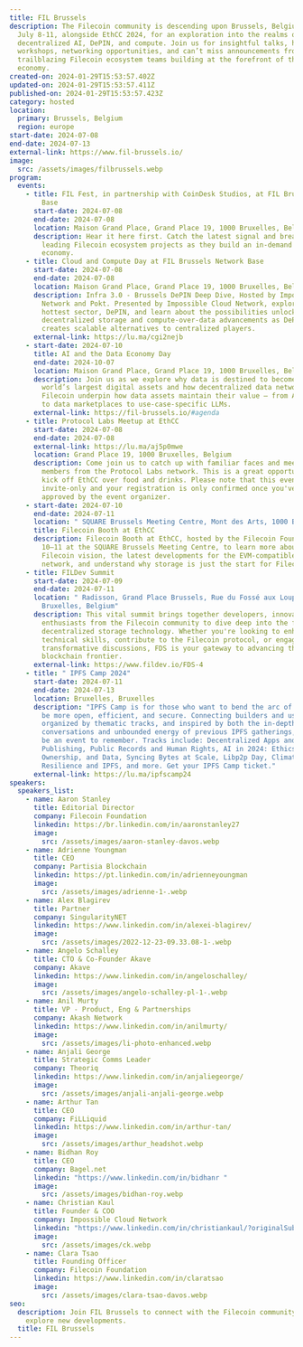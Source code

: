 ```yaml
---
title: FIL Brussels
description: The Filecoin community is descending upon Brussels, Belgium from
  July 8-11, alongside EthCC 2024, for an exploration into the realms of
  decentralized AI, DePIN, and compute. Join us for insightful talks, hands-on
  workshops, networking opportunities, and can’t miss announcements from
  trailblazing Filecoin ecosystem teams building at the forefront of the data
  economy.
created-on: 2024-01-29T15:53:57.402Z
updated-on: 2024-01-29T15:53:57.411Z
published-on: 2024-01-29T15:53:57.423Z
category: hosted
location:
  primary: Brussels, Belgium
  region: europe
start-date: 2024-07-08
end-date: 2024-07-13
external-link: https://www.fil-brussels.io/
image:
  src: /assets/images/filbrussels.webp
program:
  events:
    - title: FIL Fest, in partnership with CoinDesk Studios, at FIL Brussels Network
        Base
      start-date: 2024-07-08
      end-date: 2024-07-08
      location: Maison Grand Place, Grand Place 19, 1000 Bruxelles, Belgium
      description: Hear it here first. Catch the latest signal and breakthroughs from
        leading Filecoin ecosystem projects as they build an in-demand open data
        economy.
    - title: Cloud and Compute Day at FIL Brussels Network Base
      start-date: 2024-07-08
      end-date: 2024-07-08
      location: Maison Grand Place, Grand Place 19, 1000 Bruxelles, Belgium
      description: Infra 3.0 - Brussels DePIN Deep Dive, Hosted by Impossible Cloud
        Network and Pokt. Presented by Impossible Cloud Network, explore Web3’s
        hottest sector, DePIN, and learn about the possibilities unlocked by
        decentralized storage and compute-over-data advancements as DePIN
        creates scalable alternatives to centralized players.
      external-link: https://lu.ma/cgi2nejb
    - start-date: 2024-07-10
      title: AI and the Data Economy Day
      end-date: 2024-10-07
      location: Maison Grand Place, Grand Place 19, 1000 Bruxelles, Belgium
      description: Join us as we explore why data is destined to become one of the
        world’s largest digital assets and how decentralized data networks like
        Filecoin underpin how data assets maintain their value – from AI agents
        to data marketplaces to use-case-specific LLMs.
      external-link: https://fil-brussels.io/#agenda
    - title: Protocol Labs Meetup at EthCC
      start-date: 2024-07-08
      end-date: 2024-07-08
      external-link: https://lu.ma/aj5p0mwe
      location: Grand Place 19, 1000 Bruxelles, Belgium
      description: Come join us to catch up with familiar faces and meet fellow
        members from the Protocol Labs network. This is a great opportunity to
        kick off EthCC over food and drinks. Please note that this event is
        invite-only and your registration is only confirmed once you've been
        approved by the event organizer.
    - start-date: 2024-07-10
      end-date: 2024-07-11
      location: " SQUARE Brussels Meeting Centre, Mont des Arts, 1000 Bruxelles, Belgium"
      title: Filecoin Booth at EthCC
      description: Filecoin Booth at EthCC, hosted by the Filecoin Foundation, July
        10–11 at the SQUARE Brussels Meeting Centre, to learn more about the
        Filecoin vision, the latest developments for the EVM-compatible Filecoin
        network, and understand why storage is just the start for Filecoin.
    - title: FILDev Summit
      start-date: 2024-07-09
      end-date: 2024-07-11
      location: " Radisson, Grand Place Brussels, Rue du Fossé aux Loups 47, 1000
        Bruxelles, Belgium"
      description: This vital summit brings together developers, innovators, and
        enthusiasts from the Filecoin community to dive deep into the future of
        decentralized storage technology. Whether you're looking to enhance your
        technical skills, contribute to the Filecoin protocol, or engage in
        transformative discussions, FDS is your gateway to advancing the
        blockchain frontier.
      external-link: https://www.fildev.io/FDS-4
    - title: " IPFS Camp 2024"
      start-date: 2024-07-11
      end-date: 2024-07-13
      location: Bruxelles, Bruxelles
      description: "IPFS Camp is for those who want to bend the arc of the Internet to
        be more open, efficient, and secure. Connecting builders and users,
        organized by thematic tracks, and inspired by both the in-depth
        conversations and unbounded energy of previous IPFS gatherings, it will
        be an event to remember. Tracks include: Decentralized Apps and
        Publishing, Public Records and Human Rights, AI in 2024: Ethics,
        Ownership, and Data, Syncing Bytes at Scale, Libp2p Day, Climate
        Resilience and IPFS, and more. Get your IPFS Camp ticket."
      external-link: https://lu.ma/ipfscamp24
speakers:
  speakers_list:
    - name: Aaron Stanley
      title: Editorial Director
      company: Filecoin Foundation
      linkedin: https://br.linkedin.com/in/aaronstanley27
      image:
        src: /assets/images/aaron-stanley-davos.webp
    - name: Adrienne Youngman
      title: CEO
      company: Partisia Blockchain
      linkedin: https://pt.linkedin.com/in/adrienneyoungman
      image:
        src: /assets/images/adrienne-1-.webp
    - name: Alex Blagirev
      title: Partner
      company: SingularityNET
      linkedin: https://www.linkedin.com/in/alexei-blagirev/
      image:
        src: /assets/images/2022-12-23-09.33.08-1-.webp
    - name: Angelo Schalley
      title: CTO & Co-Founder Akave
      company: Akave
      linkedin: https://www.linkedin.com/in/angeloschalley/
      image:
        src: /assets/images/angelo-schalley-pl-1-.webp
    - name: Anil Murty
      title: VP - Product, Eng & Partnerships
      company: Akash Network
      linkedin: https://www.linkedin.com/in/anilmurty/
      image:
        src: /assets/images/li-photo-enhanced.webp
    - name: Anjali George
      title: Strategic Comms Leader
      company: Theoriq
      linkedin: https://www.linkedin.com/in/anjaliegeorge/
      image:
        src: /assets/images/anjali-anjali-george.webp
    - name: Arthur Tan
      title: CEO
      company: FiLLiquid
      linkedin: https://www.linkedin.com/in/arthur-tan/
      image:
        src: /assets/images/arthur_headshot.webp
    - name: Bidhan Roy
      title: CEO
      company: Bagel.net
      linkedin: "https://www.linkedin.com/in/bidhanr "
      image:
        src: /assets/images/bidhan-roy.webp
    - name: Christian Kaul
      title: Founder & COO
      company: Impossible Cloud Network
      linkedin: "https://www.linkedin.com/in/christiankaul/?originalSubdomain=de "
      image:
        src: /assets/images/ck.webp
    - name: Clara Tsao
      title: Founding Officer
      company: Filecoin Foundation
      linkedin: https://www.linkedin.com/in/claratsao
      image:
        src: /assets/images/clara-tsao-davos.webp
seo:
  description: Join FIL Brussels to connect with the Filecoin community and
    explore new developments.
  title: FIL Brussels
---
```

